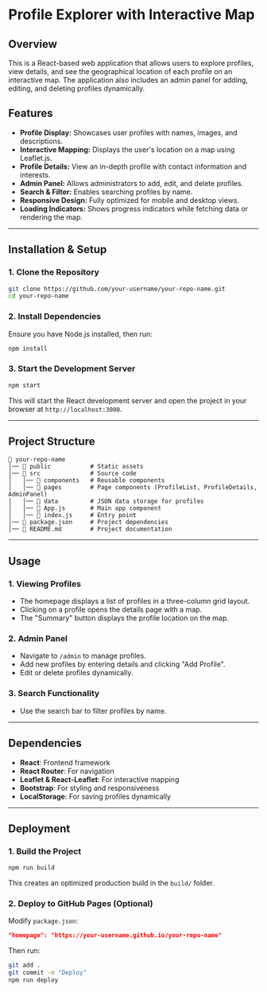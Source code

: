 # Profile Explorer with Interactive Map

## Overview
This is a React-based web application that allows users to explore profiles, view details, and see the geographical location of each profile on an interactive map. The application also includes an admin panel for adding, editing, and deleting profiles dynamically.

## Features
- **Profile Display:** Showcases user profiles with names, images, and descriptions.
- **Interactive Mapping:** Displays the user's location on a map using Leaflet.js.
- **Profile Details:** View an in-depth profile with contact information and interests.
- **Admin Panel:** Allows administrators to add, edit, and delete profiles.
- **Search & Filter:** Enables searching profiles by name.
- **Responsive Design:** Fully optimized for mobile and desktop views.
- **Loading Indicators:** Shows progress indicators while fetching data or rendering the map.

---

## Installation & Setup
### 1. Clone the Repository
```sh
git clone https://github.com/your-username/your-repo-name.git
cd your-repo-name
```

### 2. Install Dependencies
Ensure you have Node.js installed, then run:
```sh
npm install
```

### 3. Start the Development Server
```sh
npm start
```
This will start the React development server and open the project in your browser at `http://localhost:3000`.

---

## Project Structure
```
📂 your-repo-name
│── 📂 public           # Static assets
│── 📂 src              # Source code
│   │── 📂 components   # Reusable components
│   │── 📂 pages        # Page components (ProfileList, ProfileDetails, AdminPanel)
│   │── 📂 data         # JSON data storage for profiles
│   │── 📜 App.js       # Main app component
│   │── 📜 index.js     # Entry point
│── 📜 package.json     # Project dependencies
│── 📜 README.md        # Project documentation
```

---

## Usage
### 1. Viewing Profiles
- The homepage displays a list of profiles in a three-column grid layout.
- Clicking on a profile opens the details page with a map.
- The "Summary" button displays the profile location on the map.

### 2. Admin Panel
- Navigate to `/admin` to manage profiles.
- Add new profiles by entering details and clicking "Add Profile".
- Edit or delete profiles dynamically.

### 3. Search Functionality
- Use the search bar to filter profiles by name.

---

## Dependencies
- **React**: Frontend framework
- **React Router**: For navigation
- **Leaflet & React-Leaflet**: For interactive mapping
- **Bootstrap**: For styling and responsiveness
- **LocalStorage**: For saving profiles dynamically

---

## Deployment
### 1. Build the Project
```sh
npm run build
```
This creates an optimized production build in the `build/` folder.

### 2. Deploy to GitHub Pages (Optional)
Modify `package.json`:
```json
"homepage": "https://your-username.github.io/your-repo-name"
```
Then run:
```sh
git add .
git commit -m "Deploy"
npm run deploy
```



